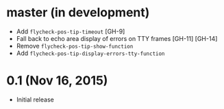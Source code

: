 master (in development)
=======================

- Add `flycheck-pos-tip-timeout` [GH-9]
- Fall back to echo area display of errors on TTY frames [GH-11] [GH-14]
- Remove `flycheck-pos-tip-show-function`
- Add `flycheck-pos-tip-display-errors-tty-function`

0.1 (Nov 16, 2015)
==================

- Initial release
